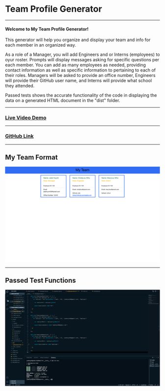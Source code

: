# Team Profile Generator
----
#### Welcome to My Team Profile Generator!

This generator will help you organize and display your team and info for each member in an organized way.

As a role of a Manager, you will add Engineers and or Interns (employees) to oyur roster. Prompts will display messages asking for specific questions per each member. You can add as many employees as needed, providing contact information as well as specific information to pertaining to each of their roles. Managers will be asked to provide an office number, Engineers will provide their GitHub user name, and Interns will provide what school they attended.

Passed tests shows the accurate functionality of the code in displaying the data on a generated HTML document in the "dist" folder. 






----
### [Live Video Demo](https://youtu.be/eEECT8nilrs)
----
### [GitHub Link](https://jadehuynh.github.io/team-profile-generator/)

----
## My Team Format

![](./Assets/images/myteam.png)

----
## Passed Test Functions

![](./Assets/images/passedtests.png)
